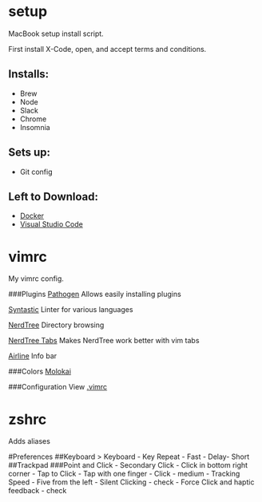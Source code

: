 # setup
MacBook setup install script.

First install X-Code, open, and accept terms and conditions.

## Installs:
- Brew
- Node
- Slack
- Chrome
- Insomnia
## Sets up:
- Git config

## Left to Download:
- [Docker](https://download.docker.com/mac/stable/Docker.dmg)
- [Visual Studio Code](https://code.visualstudio.com/)

# vimrc
My vimrc config.

###Plugins
[Pathogen](https://github.com/tpope/vim-pathogen)
Allows easily installing plugins

[Syntastic](https://github.com/scrooloose/syntastic)
Linter for various languages

[NerdTree](http://www.vim.org/scripts/script.php?script_id=1658)
Directory browsing

[NerdTree Tabs](https://github.com/jistr/vim-nerdtree-tabs)
Makes NerdTree work better with vim tabs

[Airline](https://github.com/vim-airline/vim-airline)
Info bar

###Colors
[Molokai](http://www.vim.org/scripts/script.php?script_id=2340)

###Configuration
View [.vimrc](https://github.com/brettcelestre/vim-config/blob/master/.vimrc)

# zshrc
Adds aliases

#Preferences
  ##Keyboard > Keyboard
    - Key Repeat - Fast
    - Delay- Short
  ##Trackpad
    ###Point and Click
      - Secondary Click - Click in bottom right corner
      - Tap to Click - Tap with one finger
      - Click - medium
      - Tracking Speed - Five from the left
      - Silent Clicking - check
      - Force Click and haptic feedback - check